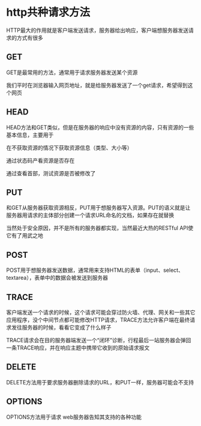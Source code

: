 # http共种请求方法

HTTP最大的作用就是客户端发送请求，服务器给出响应，客户端想服务器发送请求的方式有很多

## GET

GET是最常用的方法，通常用于请求服务器发送某个资源

我们平时在浏览器输入网页地址，就是给服务器发送了一个get请求，希望得到这个网页

## HEAD

HEAD方法和GET类似，但是在服务器的响应中没有资源的内容，只有资源的一些基本信息，主要用于

在不获取资源的情况下获取资源信息（类型、大小等）

通过状态码产看资源是否存在

通过查看首部，测试资源是否被修改了

## PUT

和GET从服务器获取资源相反，PUT用于想服务器写入资源。PUT的语义就是让服务器用请求的主体部分创建一个请求URL命名的文档，如果存在就替换

当然处于安全原因，并不是所有的服务器都实现，当然最近大热的RESTful API使它有了用武之地

## POST

POST用于想服务器发送数据，通常用来支持HTML的表单（input、select、textarea），表单中的数据会被发送到服务器

## TRACE

客户端发送一个请求的时候，这个请求可能会穿过防火墙、代理、网关和一些其它应用程序，没个中间节点都可能修改HTTP请求，TRACE方法允许客户端在最终请求发往服务器的时候，看看它变成了什么样子

TRACE请求会在目的服务器端发送一个“闭环”诊断，行程最后一站服务器会弹回一条TRACE响应，并在响应主题中携带它收到的原始请求报文

## DELETE

DELETE方法用于要求服务器删除请求的URL，和PUT一样，服务器可能会不支持

## OPTIONS

OPTIONS方法用于请求 web服务器告知其支持的各种功能